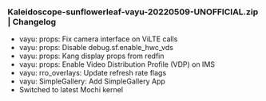 ### Kaleidoscope-sunflowerleaf-vayu-20220509-UNOFFICIAL.zip | Changelog
- vayu: props: Fix camera interface on ViLTE calls
- vayu: props: Disable debug.sf.enable_hwc_vds
- vayu: props: Kang display props from redfin
- vayu: props: Enable Video Distribution Profile (VDP) on IMS
- vayu: rro_overlays: Update refresh rate flags
- vayu: SimpleGallery: Add SimpleGallery App
- Switched to latest Mochi kernel
